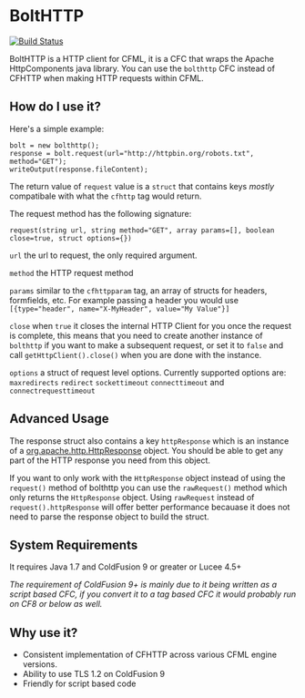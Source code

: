 # BoltHTTP

[![Build Status](https://travis-ci.org/foundeo/bolthttp.svg?branch=master)](https://travis-ci.org/foundeo/bolthttp)

BoltHTTP is a HTTP client for CFML, it is a CFC that wraps the Apache HttpComponents java library. You can use the `bolthttp` CFC instead of CFHTTP when making HTTP requests within CFML.

## How do I use it?

Here's a simple example:

	bolt = new bolthttp();
	response = bolt.request(url="http://httpbin.org/robots.txt", method="GET");
	writeOutput(response.fileContent);

The return value of `request` value is a `struct` that contains keys _mostly_ compatibale with what the `cfhttp` tag would return. 

The request method has the following signature:

	request(string url, string method="GET", array params=[], boolean close=true, struct options={})

`url` the url to request, the only required argument.

`method` the HTTP request method

`params` similar to the `cfhttpparam` tag, an array of structs for headers, formfields, etc. For example passing a header you would use `[{type="header", name="X-MyHeader", value="My Value"}]`

`close` when `true` it closes the internal HTTP Client for you once the request is complete, this means that you need to create another instance of `bolthttp` if you want to make a subsequent request, or set it to `false` and call `getHttpClient().close()` when you are done with the instance.

`options` a struct of request level options. Currently supported options are: `maxredirects` `redirect` `sockettimeout` `connecttimeout` and `connectrequesttimeout`

## Advanced Usage

The response struct also contains a key `httpResponse` which is an instance of a [org.apache.http.HttpResponse](http://hc.apache.org/httpcomponents-core-ga/httpcore/apidocs/org/apache/http/HttpResponse.html) object. You should be able to get any part of the HTTP response you need from this object.

If you want to only work with the `HttpResponse` object instead of using the `request()` method of bolthttp you can use the `rawRequest()` method which only returns the `HttpResponse` object. Using `rawRequest` instead of `request().httpResponse` will offer better performance becauase it does not need to parse the response object to build the struct. 

## System Requirements

It requires Java 1.7 and ColdFusion 9 or greater or Lucee 4.5+ 

_The requirement of ColdFusion 9+ is mainly due to it being written as a script based CFC, if you convert it to a tag based CFC it would probably run on CF8 or below as well._

## Why use it?

* Consistent implementation of CFHTTP across various CFML engine versions.
* Ability to use TLS 1.2 on ColdFusion 9
* Friendly for script based code